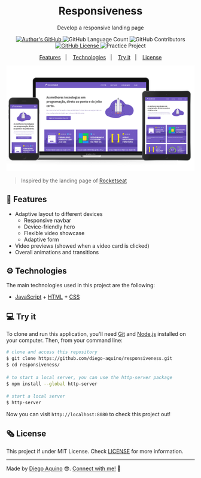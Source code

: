 <h1 align="center">
    Responsiveness
</h1>

<p align="center">Develop a responsive landing page</p>

<p align="center">

<a href="https://github.com/diego-aquino">
<img alt="Author's GitHub" src="https://img.shields.io/badge/author-Diego%20Aquino-7159c1">
</a>

<img alt="GitHub Language Count" src="https://img.shields.io/github/languages/count/diego-aquino/responsiveness.svg?color=7159c1">

<a>
<img alt="GitHub Contributors" src="https://img.shields.io/github/contributors/diego-aquino/responsiveness?color=7159c1">
</a>

<a href="./LICENSE">
<img alt="GitHub License" src="https://img.shields.io/github/license/diego-aquino/responsiveness.svg?color=7159c1">
</a>

<img alt="Practice Project" src="https://img.shields.io/badge/-Practice Project-7159c1">

</p>

<p align="center">
<a href="#rocket-features">Features</a>&nbsp;&nbsp;&nbsp;|&nbsp;&nbsp;&nbsp;
<a href="#gear-technologies">Technologies</a>&nbsp;&nbsp;&nbsp;|&nbsp;&nbsp;&nbsp;
<a href="#computer-try-it">Try it</a>&nbsp;&nbsp;&nbsp;|&nbsp;&nbsp;&nbsp;
<a href="#newspaper_roll-license">License</a>
</p>

<img alt="Demonstration Image" src=".github/demo.png">

> Inspired by the landing page of [Rocketseat](https://rocketseat.com.br/)

## :rocket: Features

- Adaptive layout to different devices
  - Responsive navbar
  - Device-friendly hero
  - Flexible video showcase
  - Adaptive form
- Video previews (showed when a video card is clicked)
- Overall animations and transitions

## :gear: Technologies

The main technologies used in this project are the following:

- [JavaScript](https://developer.mozilla.org/en-US/docs/Web/JavaScript) + [HTML](https://developer.mozilla.org/en-US/docs/Web/HTML) + [CSS](https://developer.mozilla.org/en-US/docs/Web/CSS)

## :computer: Try it

To clone and run this application, you'll need [Git](https://git-scm.com/) and [Node.js](https://nodejs.org/en/) installed on your computer. Then, from your command line:

```bash
# clone and access this repository
$ git clone https://github.com/diego-aquino/responsiveness.git
$ cd responsiveness/

# to start a local server, you can use the http-server package
$ npm install --global http-server

# start a local server
$ http-server
```

Now you can visit `http://localhost:8080` to check this project out!

## :newspaper_roll: License

This project if under MIT License. Check [LICENSE](./LICENSE) for more information.

---

Made by [Diego Aquino](https://github.com/diego-aquino/) :sunglasses:. [Connect with me!](https://www.linkedin.com/in/diego-aquino) :wave:
